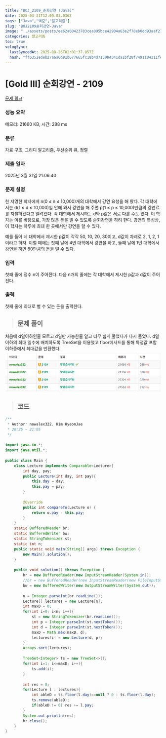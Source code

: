 ```yaml
---
title: "BOJ_2109_순회강연 (Java)"
date: 2025-03-31T12:09:03.036Z
tags: ["Java","백준","알고리즘"]
slug: "BOJ2109순회강연-Java"
image: "../assets/posts/ee62a60423783cea095bce42904a63e2f78eb0dd93aaf2706c6595ac2552c7c4.png"
categories: 알고리즘
toc: true
velogSync:
  lastSyncedAt: 2025-08-26T02:01:37.857Z
  hash: "ff6352edeb27a6a6d91b677665fc18b4d715094341da1bf28f7491104311fe5a"
---
```


# [Gold III] 순회강연 - 2109 

[문제 링크](https://www.acmicpc.net/problem/2109) 

### 성능 요약

메모리: 21660 KB, 시간: 288 ms

### 분류

자료 구조, 그리디 알고리즘, 우선순위 큐, 정렬

### 제출 일자

2025년 3월 31일 21:06:40

### 문제 설명

<p>한 저명한 학자에게 n(0 ≤ n ≤ 10,000)개의 대학에서 강연 요청을 해 왔다. 각 대학에서는 d(1 ≤ d ≤ 10,000)일 안에 와서 강연을 해 주면 p(1 ≤ p ≤ 10,000)만큼의 강연료를 지불하겠다고 알려왔다. 각 대학에서 제시하는 d와 p값은 서로 다를 수도 있다. 이 학자는 이를 바탕으로, 가장 많은 돈을 벌 수 있도록 순회강연을 하려 한다. 강연의 특성상, 이 학자는 하루에 최대 한 곳에서만 강연을 할 수 있다.</p>

<p>예를 들어 네 대학에서 제시한 p값이 각각 50, 10, 20, 30이고, d값이 차례로 2, 1, 2, 1 이라고 하자. 이럴 때에는 첫째 날에 4번 대학에서 강연을 하고, 둘째 날에 1번 대학에서 강연을 하면 80만큼의 돈을 벌 수 있다.</p>

### 입력 

 <p>첫째 줄에 정수 n이 주어진다. 다음 n개의 줄에는 각 대학에서 제시한 p값과 d값이 주어진다.</p>

### 출력 

 <p>첫째 줄에 최대로 벌 수 있는 돈을 출력한다.</p>

> ## 문제 풀이

처음에 d일이하인줄 모르고 d일만 가능한줄 알고 너무 쉽게 풀었다가 다시 풀었다. 
d일 이하의 최대 일수에 배치하도록 TreeSet을 이용했고 floor메서드를 통해 특정값 포함 이하중에서 최대값을 반환했다.![](/assets/posts/ee62a60423783cea095bce42904a63e2f78eb0dd93aaf2706c6595ac2552c7c4.png)


> ## 코드

```java
/**
 * Author: nowalex322, Kim HyeonJae
 * 20:25 ~ 21:05
 */

import java.io.*;
import java.util.*;

public class Main {
    class Lecture implements Comparable<Lecture>{
        int day, pay;
        public Lecture(int day, int pay){
            this.day = day;
            this.pay = pay;
        }

        @Override
        public int compareTo(Lecture o) {
            return o.pay - this.pay;
        }
    }
    static BufferedReader br;
    static BufferedWriter bw;
    static StringTokenizer st;
    static int n;
    public static void main(String[] args) throws Exception {
        new Main().solution();
    }

    public void solution() throws Exception {
        br = new BufferedReader(new InputStreamReader(System.in));
        //br = new BufferedReader(new InputStreamReader(new FileInputStream("src/main/java/BOJ_2109_순회강연/input.txt")));
        bw = new BufferedWriter(new OutputStreamWriter(System.out));

        n = Integer.parseInt(br.readLine());
        Lecture[] lectures = new Lecture[n];
        int maxD = 0;
        for(int i=0; i<n; i++){
            st = new StringTokenizer(br.readLine());
            int p = Integer.parseInt(st.nextToken());
            int d = Integer.parseInt(st.nextToken());
            maxD = Math.max(maxD, d);
            lectures[i] = new Lecture(d, p);
        }
        Arrays.sort(lectures);

        TreeSet<Integer> ts = new TreeSet<>();
        for(int i=1; i<=maxD; i++){
            ts.add(i);
        }

        int res = 0;
        for(Lecture l : lectures){
            int ableD = ts.floor(l.day)==null ? 0 : ts.floor(l.day);
            ts.remove(ableD);
            if(ableD != 0) res += l.pay;
        }
        System.out.println(res);
        br.close();
    }
}
```